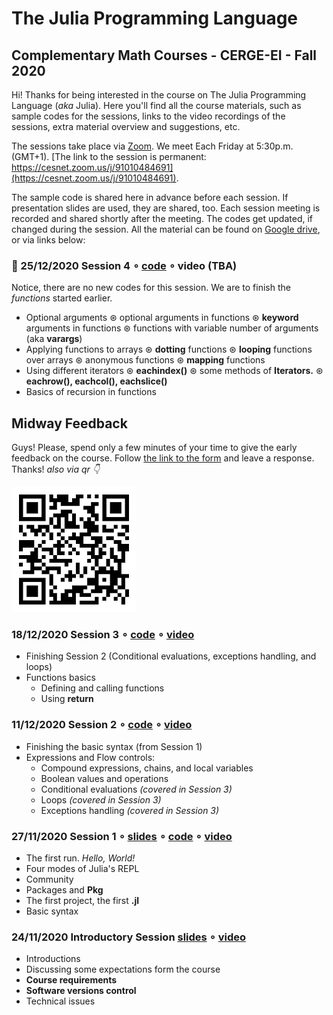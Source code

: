 # The Julia Programming Language
## Complementary Math Courses - CERGE-EI - Fall 2020

Hi! Thanks for being interested in the course on The Julia Programming Language (*aka* Julia). Here you'll find all the course materials, such as sample codes for the sessions, links to the video recordings of the sessions, extra material overview and suggestions, etc.

The sessions take place via [Zoom](https://zoom.us/). We meet Each Friday at 5:30p.m. (GMT+1). [The link to the session is permanent: https://cesnet.zoom.us/j/91010484691](https://cesnet.zoom.us/j/91010484691).

The sample code is shared here in advance before each session. If presentation slides are used, they are shared, too. Each session meeting is recorded and shared shortly after the meeting. The codes get updated, if changed during the session. All the material can be found on [Google drive](https://drive.google.com/drive/folders/1zwglSjPix7HvA99Hnlir9AFUPjREN7D6?usp=sharing), or via links below:

### 🎄 25/12/2020 Session 4 ∘ [code](session3/) ∘ video (TBA)
Notice, there are no new codes for this session. We are to finish the *functions* started earlier.
- Optional arguments
  ⊛ optional arguments in functions
  ⊛ **keyword** arguments in functions
  ⊛ functions with variable number of arguments (aka **varargs**)
- Applying functions to arrays
  ⊛ **dotting** functions
  ⊛ **looping** functions over arrays
  ⊛ anonymous functions
  ⊛ **mapping** functions
- Using different iterators
  ⊛ **eachindex()**
  ⊛ some methods of **Iterators.**
  ⊛ **eachrow(), eachcol(), eachslice()**
- Basics of recursion in functions

## Midway Feedback
Guys! Please, spend only a few minutes of your time to give the early feedback on the course. Follow [the link to the form](https://forms.gle/j5wmB9dP47oRtzAS9) and leave a response. Thanks! *also via qr 👇*

![](other/midwayfeedback.png)

### 18/12/2020 Session 3 ∘ [code](session3/) ∘ [video](https://drive.google.com/file/d/16Zd_vpkfTkubIb-uZdJu6f4F31AuBKTX/view?usp=sharing)
- Finishing Session 2 (Conditional evaluations, exceptions handling, and loops)
- Functions basics
  * Defining and calling functions
  * Using **return**

### 11/12/2020 Session 2 ∘ [code](session2/) ∘ [video](https://drive.google.com/file/d/1cptls_Ny-_VuL7i01TNbAdCWeeIo-Jvw/view?usp=sharing)
- Finishing the basic syntax (from Session 1)
- Expressions and Flow controls:
  * Compound expressions, chains, and local variables
  * Boolean values and operations
  * Conditional evaluations *(covered in Session 3)*
  * Loops *(covered in Session 3)*
  * Exceptions handling *(covered in Session 3)*

### 27/11/2020 Session 1 ∘ [slides](https://docs.google.com/presentation/d/15gUpdORVxgq_RixQ1jt-MBthiB8-3VR7NCgy-uDpmLU/edit?usp=sharing) ∘ [code](session1/) ∘ [video](https://drive.google.com/file/d/1L7YRYkm1cqfb_uM1u9D-LVURScu55Waz/view?usp=sharing)
- The first run. *Hello, World!*
- Four modes of Julia's REPL
- Community
- Packages and **Pkg**
- The first project, the first **.jl**
- Basic syntax

### 24/11/2020 Introductory Session [slides](https://docs.google.com/presentation/d/1_TREKLs3RTqCIpLjtro4qNUouezLphOa7KUPlup1hiI/edit?usp=sharing) ∘ [video](https://drive.google.com/file/d/18QvydiyLOQ3THFVM9tIgVCLbFKitwyA5/view?usp=sharing)
 - Introductions
 - Discussing some expectations form the course
 - **Course requirements**
 - **Software versions control**
 - Technical issues
